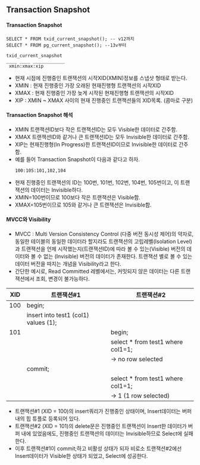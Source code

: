 ## Transaction Snapshot

#### Transaction Snapshot
```
SELECT * FROM txid_current_snapshot(); -- v12까지
SELECT * FROM pg_current_snapshot(); --13v부터

txid_current_snapshot
____ ____ ____________
 xmin:xmax:xip
```
- 현재 시점에 진행중인 트랜잭션의 시작XID(XMIN)정보를 스냅샷 형태로 받는다.
- XMIN : 현재 진행중인 가장 오래된 현재진행형 트랜잭션의 시작XID
- XMAX : 현재 진행중인 가장 늦게 시작된 현재진행형 트랜잭션의 시작XID
- XIP : XMIN ~ XMAX 사이의 현재 진행중인 트랜잭션들의 XID목록. (콤마로 구분)

#### Transaction Snapshot 해석
- XMIN 트랜잭션ID보다 작은 트랜잭션ID는 모두 Visible한 데이터로 간주함.
- XMAX 트랜잭션ID와 같거나 큰 트랜잭션ID는 모두 Invisible한 데이터로 간주함.
- XIP는 현재진행형(In Progress)한 트랜잭션ID이므로 Invisible한 데이터로 간주함.
- 예를 들어 Transaction Snapshot이 다음과 같다고 하자.
  ```
  100:105:101,102,104
  ```
 - 현재 진행중인 트랜잭션의 ID는 100번, 101번, 102번, 104번, 105번이고, 이 트랜잭션의 데이터는 Invisible하다.
 - XMIN=100번이므로 100보다 작은 트랜잭션은 Visible함.
 - XMAX=105번이므로 105와 같거나 큰 트랜잭션은 Invisible함.

#### MVCC와 Visibility
- MVCC : Multi Version Consistency Control (다중 버전 동시성 제어)의 약자로, 동일한 테이블의 동일한 데이터라 할지라도 트랜잭션의 고립레벨(Isolation Level)과 트랜잭션을 언제 시작했는지(트랜잭션ID)에 따라 볼 수 있는(Visible) 버전의 데이터와 볼 수 없는 (Invisible) 버전의 데이터가 존재한다. 트랜잭션 별로 볼 수 있는 데이터 버전을 따지는 개념을 Visibility라고 한다.
- 간단한 예시로, Read Committed 레벨에서는, 커밋되지 않은 데이터는 다른 트랜잭션에서 조회, 변경이 불가능하다.

| XID | 트랜잭션#1 | 트랜잭션#2 |
| --- | --- | --- |
| 100 | begin; | |
| | insert into test1 (col1) values (1); | |
| 101 |   | begin;
|     |   | select * from test1 where col1=1; |
|     |   | -> no row selected |
|     | commit; | |
|     |    | select *  from test1 where col1=1; |
|      |    | -> 1 (1 row selected) |
- 트랜잭션#1 (XID = 100)의 insert쿼리가 진행중인 상태이며, Insert데이터는 버퍼 내의 힙 튜플로 등록되어 있다.
- 트랜잭션#2 (XID = 101)의 delete문은 진행중인 트랜잭션이 Insert한 데이터가 버퍼 내에 있었음에도, 진행중인 트랜잭션의 데이터는 Invisible하므로 Select에 실패한다.
- 이후 트랜잭션#1이 commit;하고 비활성 상태가 되자 비로소 트랜잭션#2에선 Insert데이터가 Visible한 상태가 되었고, Select에 성공한다.
